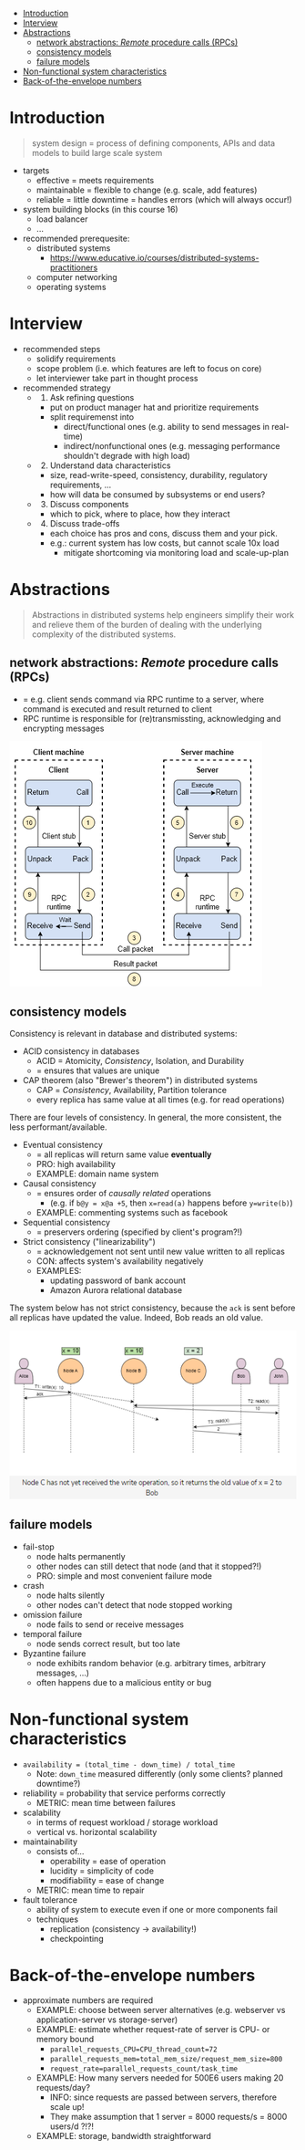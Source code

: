 - [Introduction](#introduction)
- [Interview](#interview)
- [Abstractions](#abstractions)
  - [network abstractions: _Remote_ procedure calls (RPCs)](#network-abstractions-remote-procedure-calls-rpcs)
  - [consistency models](#consistency-models)
  - [failure models](#failure-models)
- [Non-functional system characteristics](#non-functional-system-characteristics)
- [Back-of-the-envelope numbers](#back-of-the-envelope-numbers)

# Introduction

> system design = process of defining components, APIs and data models to build large scale system

- targets
  - effective = meets requirements
  - maintainable = flexible to change (e.g. scale, add features)
  - reliable = little downtime = handles errors (which will always occur!)
- system building blocks (in this course 16)
  - load balancer
  - ...
- recommended prerequesite:
  - distributed systems
    - https://www.educative.io/courses/distributed-systems-practitioners
  - computer networking
  - operating systems

# Interview

- recommended steps
  - solidify requirements
  - scope problem (i.e. which features are left to focus on core)
  - let interviewer take part in thought process
- recommended strategy
  - 1. Ask refining questions
    - put on product manager hat and prioritize requirements
    - split requiremenst into
      - direct/functional ones (e.g. ability to send messages in real-time)
      - indirect/nonfunctional ones (e.g. messaging performance shouldn't degrade with high load)
  - 2. Understand data characteristics
    - size, read-write-speed, consistency, durability, regulatory requirements, ...
    - how will data be consumed by subsystems or end users?
  - 3. Discuss components
    - which to pick, where to place, how they interact
  - 4. Discuss trade-offs
    - each choice has pros and cons, discuss them and your pick.
    - e.g.: current system has low costs, but cannot scale 10x load
      - mitigate shortcoming via monitoring load and scale-up-plan

# Abstractions

> Abstractions in distributed systems help engineers simplify their work and relieve them of the burden of dealing with the underlying complexity of the distributed systems.

## network abstractions: _Remote_ procedure calls (RPCs)

- = e.g. client sends command via RPC runtime to a server, where command is executed and result returned to client
- RPC runtime is responsible for (re)transmissting, acknowledging and encrypting messages

![](introduction.assets/2023-01-08-21-16-46.png)

## consistency models

Consistency is relevant in database and distributed systems:

- ACID consistency in databases
  - ACID = Atomicity, _Consistency_, Isolation, and Durability
  - = ensures that values are unique
- CAP theorem (also "Brewer's theorem") in distributed systems
  - CAP = _Consistency_, Availability, Partition tolerance
  - every replica has same value at all times (e.g. for read operations)

There are four levels of consistency. In general, the more consistent, the less performant/available.

- Eventual consistency
  - = all replicas will return same value **eventually**
  - PRO: high availability
  - EXAMPLE: domain name system
- Causal consistency
  - = ensures order of _causally related_ operations
    - (e.g. if `b@y = x@a +5`, then `x=read(a)` happens before `y=write(b)`)
  - EXAMPLE: commenting systems such as facebook
- Sequential consistency
  - = preservers ordering (specified by client's program?!)
- Strict consistency ("linearizability")
  - = acknowledgement not sent until new value written to all replicas
  - CON: affects system's availability negatively
  - EXAMPLES:
    - updating password of bank account
    - Amazon Aurora relational database

The system below has not strict consistency, because the `ack` is sent before all replicas have updated the value. Indeed, Bob reads an old value.

![](introduction.assets/2023-01-08-21-37-11.png)

## failure models

- fail-stop
  - node halts permanently
  - other nodes can still detect that node (and that it stopped?!)
  - PRO: simple and most convenient failure mode
- crash
  - node halts silently
  - other nodes can't detect that node stopped working
- omission failure
  - node fails to send or receive messages
- temporal failure
  - node sends correct result, but too late
- Byzantine failure
  - node exhibits random behavior (e.g. arbitrary times, arbitrary messages, ...)
  - often happens due to a malicious entity or bug

# Non-functional system characteristics

- `availability = (total_time - down_time) / total_time`
  - Note: `down_time` measured differently (only some clients? planned downtime?)
- reliability = probability that service performs correctly
  - METRIC: mean time between failures
- scalability
  - in terms of request workload / storage workload
  - vertical vs. horizontal scalability
- maintainability
  - consists of...
    - operability = ease of operation
    - lucidity = simplicity of code
    - modifiability = ease of change
  - METRIC: mean time to repair
- fault tolerance
  - ability of system to execute even if one or more components fail
  - techniques
    - replication (consistency -> availability!)
    - checkpointing

# Back-of-the-envelope numbers

- approximate numbers are required
  - EXAMPLE: choose between server alternatives (e.g. webserver vs application-server vs storage-server)
  - EXAMPLE: estimate whether request-rate of server is CPU- or memory bound
    - `parallel_requests_CPU=CPU_thread_count=72`
    - `parallel_requests_mem=total_mem_size/request_mem_size=800`
    - `request_rate=parallel_requests_count/task_time`
  - EXAMPLE: How many servers needed for 500E6 users making 20 requests/day?
    - INFO: since requests are passed between servers, therefore scale up!
    - They make assumption that 1 server = 8000 requests/s = 8000 users/d ?!?!
  - EXAMPLE: storage, bandwidth straightforward

